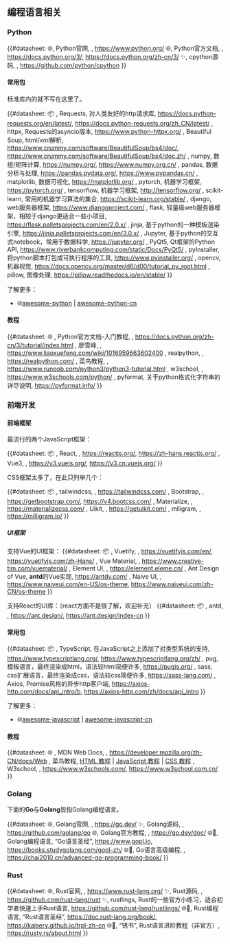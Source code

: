 ## 编程语言相关

### Python

{{#datasheet:
🌐, Python官网, , https://www.python.org/
🌐, Python官方文档, , https://docs.python.org/3/, https://docs.python.org/zh-cn/3/
✨, cpython源码, , https://github.com/python/cpython
}}

#### 常用包

标准库内的就不写在这里了。

{{#datasheet: 📦
, Requests, 对人类友好的http请求库, https://docs.python-requests.org/en/latest/, https://docs.python-requests.org/zh_CN/latest/
, httpx, Requests的asyncio版本, https://www.python-httpx.org/
, Beautiful Soup, html/xml解析, https://www.crummy.com/software/BeautifulSoup/bs4/doc/, https://www.crummy.com/software/BeautifulSoup/bs4/doc.zh/
, numpy, 数组/矩阵计算, https://numpy.org/, https://www.numpy.org.cn/
, pandas, 数据分析与处理, https://pandas.pydata.org/, https://www.pypandas.cn/
, matplotlib, 数据可视化, https://matplotlib.org/
, pytorch, 机器学习框架, https://pytorch.org/
, tensorflow, 机器学习框架, http://tensorflow.org/
, scikit-learn, 常用的机器学习算法的集合, https://scikit-learn.org/stable/
, django, web服务器框架, https://www.djangoproject.com/
, flask, 轻量级web服务器框架，相较于django更适合一些小项目, https://flask.palletsprojects.com/en/2.0.x/
, jinja, 基于python的一种模板渲染引擎, https://jinja.palletsprojects.com/en/3.0.x/
, Jupyter, 基于python的交互式notebook，常用于数据科学, https://jupyter.org/
, PyQt5, Qt框架的Python API, https://www.riverbankcomputing.com/static/Docs/PyQt5/
, pyInstaller, 将python脚本打包成可执行程序的工具, https://www.pyinstaller.org/
, opencv, 机器视觉, https://docs.opencv.org/master/d6/d00/tutorial_py_root.html
, pillow, 图像处理, https://pillow.readthedocs.io/en/stable/
}}

了解更多：

- 🌐[awesome-python](https://github.com/vinta/awesome-python) | [awesome-python-cn](https://github.com/jobbole/awesome-python-cn)

#### 教程

{{#datasheet: 🌐
, Python官方文档-入门教程, , https://docs.python.org/zh-cn/3/tutorial/index.html
, 廖雪峰, , https://www.liaoxuefeng.com/wiki/1016959663602400
, realpython, , https://realpython.com/
, 菜鸟教程, , https://www.runoob.com/python3/python3-tutorial.html
, w3school, , https://www.w3schools.com/python/
, pyformat, 关于python格式化字符串的详尽说明, https://pyformat.info/
}}

### 前端开发

#### 前端框架

最流行的两个JavaScript框架：

{{#datasheet: 📦
, React, , https://reactjs.org/, https://zh-hans.reactjs.org/
, Vue3, , https://v3.vuejs.org/, https://v3.cn.vuejs.org/
}}

CSS框架太多了，在此只列举几个：

{{#datasheet: 📦
, tailwindcss, , https://tailwindcss.com/
, Bootstrap, , https://getbootstrap.com/, https://v4.bootcss.com/
, Materialize, , https://materializecss.com/
, Uikit, , https://getuikit.com/
, miligram, , https://milligram.io/
}}

##### UI框架

支持Vue的UI框架：
{{#datasheet: 📦
, Vuetify, , https://vuetifyjs.com/en/, https://vuetifyjs.com/zh-Hans/
, Vue Material, , https://www.creative-tim.com/vuematerial/
, Element UI, , https://element.eleme.cn/
, Ant Design of Vue, **antd**的Vue实现, https://antdv.com/
, Naive UI, , https://www.naiveui.com/en-US/os-theme, https://www.naiveui.com/zh-CN/os-theme
}}

支持React的UI库：（react方面不是很了解，欢迎补充）
{{#datasheet: 📦
, antd, , https://ant.design/, https://ant.design/index-cn
}}

#### 常用包

{{#datasheet: 📦
, TypeScript, 在JavaScript之上添加了对类型系统的支持, https://www.typescriptlang.org/, https://www.typescriptlang.org/zh/
, pug, 模板语言，最终渲染成html，语法较html简便许多, https://pugjs.org/
, sass, css扩展语言，最终渲染成css，语法较css简便许多, https://sass-lang.com/
, Axios, Promise风格的异步http客户端, https://axios-http.com/docs/api_intro/b, https://axios-http.com/zh/docs/api_intro
}}

了解更多：

- 🌐[awesome-javascript](https://github.com/sorrycc/awesome-javascript) | [awesome-javascript-cn](https://github.com/jobbole/awesome-javascript-cn)

#### 教程

{{#datasheet: 🌐
, MDN Web Docs, , https://developer.mozilla.org/zh-CN/docs/Web
, 菜鸟教程, [HTML 教程](https://www.runoob.com/html/html-tutorial.html) | [JavaScript 教程](https://www.runoob.com/js/js-tutorial.html) | [CSS 教程](https://www.runoob.com/css/css-tutorial.html)
, W3school, , https://www.w3schools.com/, https://www.w3school.com.cn/
}}

### Golang

下面的**Go**与**Golang**皆指Golang编程语言。

{{#datasheet:
🌐, Golang官网, , https://go.dev/
✨, Golang源码, , https://github.com/golang/go
🌐, Golang官方教程, , https://go.dev/doc/
🌐📖, Golang编程语言, “Go语言圣经”, https://www.gopl.io, https://books.studygolang.com/gopl-zh/
🌐📖, Go语言高级编程, , https://chai2010.cn/advanced-go-programming-book/
}}

### Rust

{{#datasheet:
🌐, Rust官网, , https://www.rust-lang.org/
✨, Rust源码, , https://github.com/rust-lang/rust
✨, rustlings, Rust的一些官方小练习，适合初学者快速上手Rust语言, https://github.com/rust-lang/rustlings/
🌐📖, Rust编程语言, “Rust语言圣经”, https://doc.rust-lang.org/book/, https://kaisery.github.io/trpl-zh-cn
🌐📖, “锈书”, Rust语言进阶教程（非官方）, https://rusty.rs/about.html
}}
